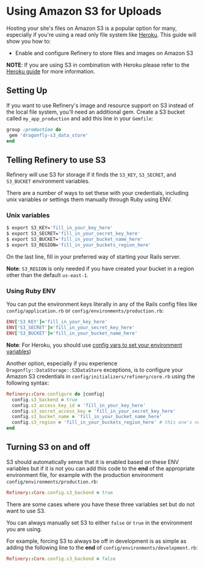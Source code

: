 # Using Amazon S3 for Uploads

Hosting your site's files on Amazon S3 is a popular option for many, especially if you're using a read only file system like
[Heroku](https://heroku.com). This guide will show you how to:

* Enable and configure Refinery to store files and images on Amazon S3

__NOTE__: If you are using S3 in combination with Heroku please refer to the [Heroku guide](/guides/heroku) for more information.

## Setting Up

If you want to use Refinery's image and resource support on S3 instead of the local
file system, you'll need an additional gem. Create a S3 bucket called `my_app_production` and add this line in your `Gemfile`:

```ruby
group :production do
 gem 'dragonfly-s3_data_store'
end
```

## Telling Refinery to use S3

Refinery will use S3 for storage if it finds the `S3_KEY`, `S3_SECRET`, and `S3_BUCKET` environment variables.

There are a number of ways to set these with your credentials, including unix variables or settings them manually through Ruby using ENV.

### Unix variables

```bash
$ export S3_KEY='fill_in_your_key_here'
$ export S3_SECRET='fill_in_your_secret_key_here'
$ export S3_BUCKET='fill_in_your_bucket_name_here'
$ export S3_REGION='fill_in_your_buckets_region_here'
```

On the last line, fill in your preferred way of starting your Rails server.

__Note__: `S3_REGION` is only needed if you have created your bucket in a region other than the default `us-east-1`.

### Using Ruby ENV

You can put the environment keys literally in any of the Rails config files like
`config/application.rb` or `config/environments/production.rb`:

```ruby
ENV['S3_KEY']='fill_in_your_key_here'
ENV['S3_SECRET']='fill_in_your_secret_key_here'
ENV['S3_BUCKET']='fill_in_your_bucket_name_here'
```

__Note__: For Heroku, you should use [config vars to set your environment variables](http://refinerycms.com/guides/heroku))

Another option, especially if you experience `Dragonfly::DataStorage::S3DataStore` exceptions, is to configure your
Amazon S3 credentials in `config/initializers/refinery/core.rb` using the following syntax:

```ruby
Refinery::Core.configure do |config|
  config.s3_backend = true
  config.s3_access_key_id = 'fill_in_your_key_here'
  config.s3_secret_access_key = 'fill_in_your_secret_key_here'
  config.s3_bucket_name = 'fill_in_your_bucket_name_here'
  config.s3_region = 'fill_in_your_buckets_region_here' # this one's not always required, default is 'us-east-1'
end
```

## Turning S3 on and off

S3 should automatically sense that it is enabled based on these ENV variables but if it is not you can add this code to the __end__ of the appropriate environment file, for example with the production environment
`config/environments/production.rb`:

```ruby
Refinery::Core.config.s3_backend = true
```

There are some cases where you have these three variables set but do not want to use S3.

 You can always manually set S3 to either `false` or `true` in the environment you are using.

For example, forcing S3 to always be off in development is as simple as adding the following line to the __end__ of `config/environments/development.rb`:

```ruby
Refinery::Core.config.s3_backend = false
```
